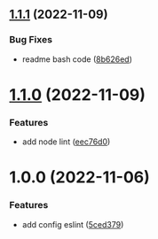 ## [1.1.1](https://github.com/ctrlmais/eslint-config-ctrlmais/compare/v1.1.0...v1.1.1) (2022-11-09)


### Bug Fixes

* readme bash code ([8b626ed](https://github.com/ctrlmais/eslint-config-ctrlmais/commit/8b626ed9a4ab74310060cada480fcbe9f6b1362a))

# [1.1.0](https://github.com/ctrlmais/eslint-config-ctrlmais/compare/v1.0.0...v1.1.0) (2022-11-09)


### Features

* add node lint ([eec76d0](https://github.com/ctrlmais/eslint-config-ctrlmais/commit/eec76d05f739d91cd7baea7bef5c5cee6bdffa0f))

# 1.0.0 (2022-11-06)


### Features

* add config eslint ([5ced379](https://github.com/ctrlmais/eslint-config-ctrlmais/commit/5ced3799e4170aec3a28f94f9e414aa57051a949))
